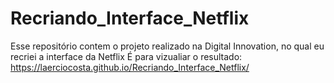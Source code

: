 # Recriando_Interface_Netflix
Esse repositório contem o projeto  realizado na Digital Innovation, no qual eu recriei a interface da Netflix
É para vizualiar o resultado: https://laerciocosta.github.io/Recriando_Interface_Netflix/
